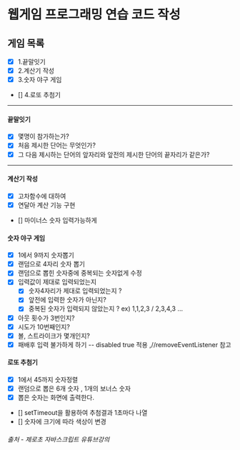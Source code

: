 # 웹게임 프로그래밍 연습 코드 작성

## 게임 목록

- [x] 1.끝말잇기
- [x] 2.계산기 작성
- [x] 3.숫자 야구 게임
- [] 4.로또 추첨기

---

#### 끝말잇기

- [x] 몇명이 참가하는가?
- [x] 처음 제시한 단어는 무엇인가?
- [x] 그 다음 제시하는 단어의 앞자리와 앞전의 제시한 단어의 끝자리가 같은가?

---

#### 계산기 작성

- [x] 고차함수에 대하여
- [x] 연달아 계산 기능 구현
- [] 마이너스 숫자 입력가능하게

#### 숫자 야구 게임

- [x] 1에서 9까지 숫자뽑기
- [x] 랜덤으로 4자리 숫자 뽑기
- [x] 랜덤으로 뽑힌 숫자중에 중복되는 숫자없게 수정
- [x] 입력값이 제대로 입력되었는지
  - [x] 숫자4자리가 제대로 입력되었는지 ?
  - [x] 앞전에 입력한 숫자가 아닌지?
  - [x] 중복된 숫자가 입력되지 않았는지 ? ex) 1,1,2,3 / 2,3,4,3 ...
- [x] 아웃 횟수가 3번인지?
- [x] 시도가 10번째인지?
- [x] 볼, 스트라이크가 몇개인지?
- [x] 패배후 입력 불가하게 하기 -- disabled true 적용 ,//removeEventListener 참고

#### 로또 추첨기

- [x] 1에서 45까지 숫자정렬
- [x] 랜덤으로 뽑은 6개 숫자 , 1개의 보너스 숫자
- [x] 뽑은 숫자는 화면에 출력한다.
- [] setTimeout을 활용하여 추첨결과 1초마다 나열
- [] 숫자에 크기에 따라 색상이 변경

###### 출처 - 제로초 자바스크립트 유튜브강의
